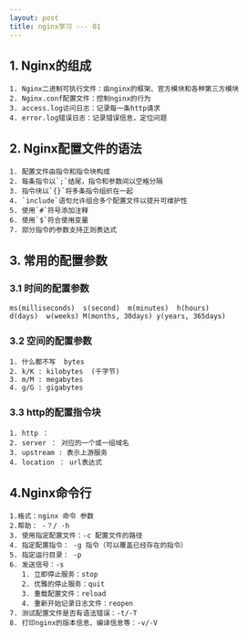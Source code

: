```yaml
---
layout: post
title: nginx学习 --- 01 
---
```


## 1. Nginx的组成
    1. Nginx二进制可执行文件：由nginx的框架、官方模块和各种第三方模块
    2. Nginx.conf配置文件：控制nginx的行为
    3. access.log访问日志：记录每一条http请求
    4. error.log错误日志：记录错误信息，定位问题

## 2. Nginx配置文件的语法
    1. 配置文件由指令和指令块构成
    2. 每条指令以`;`结尾，指令和参数间以空格分隔
    3. 指令块以`{}`将多条指令组织在一起
    4. `include`语句允许组合多个配置文件以提升可维护性
    5. 使用`#`符号添加注释
    6. 使用`$`符合使用变量
    7. 部分指令的参数支持正则表达式

## 3. 常用的配置参数
### 3.1 时间的配置参数
    ms(milliseconds)  s(second)  m(minutes)  h(hours)
    d(days)  w(weeks) M(months, 30days) y(years, 365days)

### 3.2 空间的配置参数
    1. 什么都不写  bytes
    2. k/K : kilobytes  (千字节)
    3. m/M : megabytes   
    4. g/G : gigabytes

### 3.3 http的配置指令块
    1. http ： 
    2. server ： 对应的一个或一组域名
    3. upstream : 表示上游服务
    4. location ： url表达式

## 4.Nginx命令行
    1.格式：nginx 命令 参数
    2.帮助： -？/ -h
    3. 使用指定配置文件：-c 配置文件的路径
    4. 指定配置指令： -g 指令（可以覆盖已经存在的指令）
    5. 指定运行目录： -p
    6. 发送信号：-s
       1. 立即停止服务：stop
       2. 优雅的停止服务：quit
       3. 重载配置文件：reload
       4. 重新开始记录日志文件：reopen
    7. 测试配置文件是否有语法错误：-t/-T
    8. 打印nginx的版本信息、编译信息等：-v/-V
